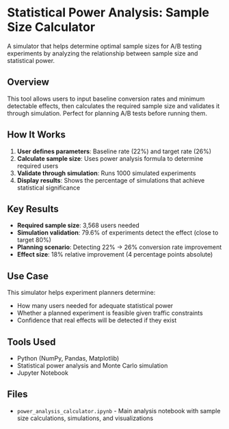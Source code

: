 # Statistical Power Analysis: Sample Size Calculator

A simulator that helps determine optimal sample sizes for A/B testing experiments by analyzing the relationship between sample size and statistical power.

## Overview
This tool allows users to input baseline conversion rates and minimum detectable effects, then calculates the required sample size and validates it through simulation. Perfect for planning A/B tests before running them.

## How It Works
1. **User defines parameters**: Baseline rate (22%) and target rate (26%) 
2. **Calculate sample size**: Uses power analysis formula to determine required users
3. **Validate through simulation**: Runs 1000 simulated experiments 
4. **Display results**: Shows the percentage of simulations that achieve statistical significance

## Key Results
- **Required sample size**: 3,568 users needed
- **Simulation validation**: 79.6% of experiments detect the effect (close to target 80%)
- **Planning scenario**: Detecting 22% → 26% conversion rate improvement
- **Effect size**: 18% relative improvement (4 percentage points absolute)

## Use Case
This simulator helps experiment planners determine:
- How many users needed for adequate statistical power
- Whether a planned experiment is feasible given traffic constraints  
- Confidence that real effects will be detected if they exist

## Tools Used
- Python (NumPy, Pandas, Matplotlib)
- Statistical power analysis and Monte Carlo simulation
- Jupyter Notebook

## Files
- `power_analysis_calculator.ipynb` - Main analysis notebook with sample size calculations, simulations, and visualizations
